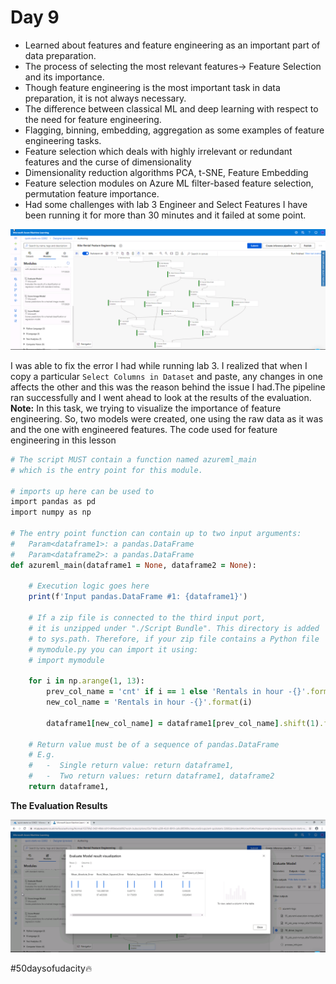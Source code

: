 # Day 9

* Learned about features and feature engineering as an important part of data preparation.
* The process of selecting the most relevant features-> Feature Selection and its importance.
* Though feature engineering is the most important task in data preparation, it is not always necessary.
* The difference between classical ML and deep learning with respect to the need for feature engineering.
* Flagging, binning, embedding, aggregation as some examples of feature engineering tasks.
* Feature selection which deals with highly irrelevant or redundant features and the curse of dimensionality
* Dimensionality reduction algorithms PCA, t-SNE, Feature Embedding
* Feature selection modules on Azure ML filter-based feature selection, permutation feature importance.
* Had some challenges with lab 3 Engineer and Select Features  I have been running it for more than 30 minutes and it failed at some point.

![lab3](lab3.PNG) 

I was able to fix the error I had while running lab 3. I realized that when I copy a particular `Select Columns in Dataset` and paste, any 
changes in one affects the other and this was the reason behind the issue I had.The pipeline ran successfully and I went ahead to look at the 
results of the evaluation.
**Note:** In this task, we trying to visualize the importance of feature engineering. So, two models were created, one using the raw data
as it was and the one with engineered features.
The code used for feature engineering in this lesson
```ruby
# The script MUST contain a function named azureml_main
# which is the entry point for this module.

# imports up here can be used to
import pandas as pd
import numpy as np

# The entry point function can contain up to two input arguments:
#   Param<dataframe1>: a pandas.DataFrame
#   Param<dataframe2>: a pandas.DataFrame
def azureml_main(dataframe1 = None, dataframe2 = None):

    # Execution logic goes here
    print(f'Input pandas.DataFrame #1: {dataframe1}')

    # If a zip file is connected to the third input port,
    # it is unzipped under "./Script Bundle". This directory is added
    # to sys.path. Therefore, if your zip file contains a Python file
    # mymodule.py you can import it using:
    # import mymodule

    for i in np.arange(1, 13):
        prev_col_name = 'cnt' if i == 1 else 'Rentals in hour -{}'.format(i-1)
        new_col_name = 'Rentals in hour -{}'.format(i)

        dataframe1[new_col_name] = dataframe1[prev_col_name].shift(1).fillna(0)

    # Return value must be of a sequence of pandas.DataFrame
    # E.g.
    #   -  Single return value: return dataframe1,
    #   -  Two return values: return dataframe1, dataframe2
    return dataframe1,
```
**The Evaluation Results**

![Evaluation](lab3Evaluation.PNG)

#50daysofudacity:fire:


